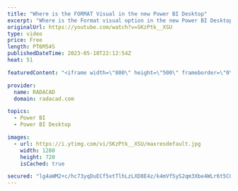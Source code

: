 ```yaml
---
title: "Where is the FORMAT Visual in the new Power BI Desktop"
excerpt: "Where is the Format visual option in the new Power BI Desktop? There is a simple answer to this question, which I explained in this video. This change applied from March 2023 version of Power BI Desktop, and by the time you watch this video, it might be at general availability and the only way to format"
originalUrl: https://youtube.com/watch?v=SKzPtk__XSU
type: video
price: Free
length: PT6M54S
publishedDateTime: 2023-05-10T22:12:54Z
heat: 51

featuredContent: "<iframe width=\"800\" height=\"500\" frameborder=\"0\" src=\"https://www.youtube.com/embed/SKzPtk__XSU\" allow=\"accelerometer; autoplay; encrypted-media; gyroscope; picture-in-picture\" allowfullscreen></iframe>"

provider:
  name: RADACAD
  domain: radacad.com

topics:
  - Power BI
  - Power BI Desktop

images:
  - url: https://i.ytimg.com/vi/SKzPtk__XSU/maxresdefault.jpg
    width: 1280
    height: 720
    isCached: true

secured: "lg4aWM2+c/hc73yqDuECf5xtTlhLzLXD8E4z/k4mVfSyS2qm3Xbe4WLr6t5CQiqGeBfMp+hQgkNz85MkEeAqKWXPuf8YsrRL6SIQzXHcjy7mYLszsUrHPiKDfzjEzEjsB/8jZOYMs1qbZBWXbp1jx/fnd67jmsJKFnmXeP3W0sUsWZzkCwoLVOgNxEONnGReUF7nIqmYfH95z0VWM1idbjOjXJiYrhbCCLUFF7x3a3FVwMu5qW7E7X2Fe3sup4FJ1/tvT8zNcbiTSZzXd7vYBE42w+1Imdj5yxHHlkztVt8k7WY6yHjq5de8Rwj41bGv/9rGO/bysvPNpIRL9VLUkTYawY3Wm0trxy5QJgejgqVOujL6U9kshgz8LuM9d56n6HZ0og+knTEK9guhm97C7IcbHt1rRAwf8et9gYf3pdw=;riJNLm5zWUPlHxnQMCpJQQ=="
---
```


